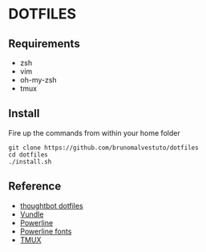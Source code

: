 # DOTFILES

## Requirements

* zsh
* vim
* oh-my-zsh
* tmux


## Install

Fire up the commands from within your home folder

    git clone https://github.com/brunomalvestuto/dotfiles
    cd dotfiles
    ./install.sh


## Reference

* [thoughtbot dotfiles](https://github.com/thoughtbot/dotfile)
* [Vundle](https://github.com/gmarik/vundle.git)
* [Powerline](https://github.com/Lokaltog/powerline)
* [Powerline fonts](https://github.com/Lokaltog/powerline-fonts)
* [TMUX](http://tmux.sourceforge.net/)
